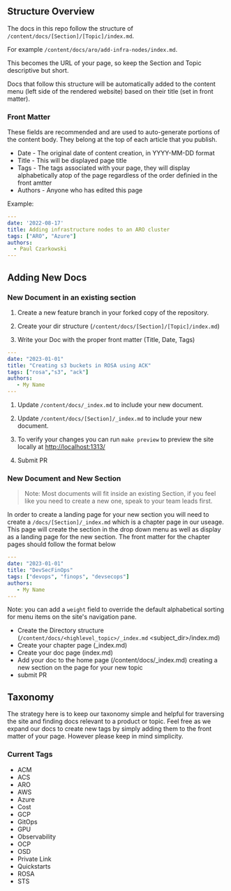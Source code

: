 ## Structure Overview

The docs in this repo follow the structure of `/content/docs/[Section]/[Topic]/index.md`.

For example `/content/docs/aro/add-infra-nodes/index.md`.

This becomes the URL of your page, so keep the Section and Topic descriptive but short.

Docs that follow this structure will be automatically added to the content menu (left side of the rendered website) based on their title (set in front matter).

### Front Matter

These fields are recommended and are used to auto-generate portions of the content body.  They belong at the 
top of each article that you publish.

* Date - The original date of content creation, in YYYY-MM-DD format
* Title - This will be displayed page title
* Tags - The tags associated with your page, they will display alphabetically atop of the page regardless of the order definied in the front amtter
* Authors - Anyone who has edited this page

Example:

```yaml
---
date: '2022-08-17'
title: Adding infrastructure nodes to an ARO cluster
tags: ["ARO", "Azure"]
authors:
  - Paul Czarkowski
---
```

## Adding New Docs

### New Document in an existing section

1. Create a new feature branch in your forked copy of the repository.

1. Create your dir structure (`/content/docs/[Section]/[Topic]/index.md`)

1. Write your Doc with the proper front matter (Title, Date, Tags)

```yaml
---
date: "2023-01-01"
title: "Creating s3 buckets in ROSA using ACK"
tags: ["rosa","s3", "ack"]
authors:
   - My Name
---
```

1. Update `/content/docs/_index.md` to include your new document.

1. Update `/content/docs/[Section]/_index.md` to include your new document.

1. To verify your changes you can run `make preview` to preview the site locally at [http://localhost:1313/](http://localhost:1313/)

1. Submit PR


### New Document and New Section

> Note: Most documents will fit inside an existing Section, if you feel like you need to create a new one, speak to your team leads first.

In order to create a landing page for your new section you will need to create a `/docs/[Section]/_index.md` which is a chapter page in our useage. This page will create the section in the drop down menu as well as display as a landing page for the new section. The front matter for the chapter pages should follow the format below

```yaml
---
date: "2023-01-01"
title: "DevSecFinOps"
tags: ["devops", "finops", "devsecops"]
authors:
   - My Name
---
```

Note: you can add a `weight` field to override the default alphabetical sorting for menu items on the site's navigation pane.

* Create the Directory structure (`/content/docs/<highlevel_topic>/_index.md`
                                                                <subject_dir>/index.md)
* Create your chapter page (_index.md)
* Create your doc page (index.md)
* Add your doc to the home page (/content/docs/_index.md) creating a new section on the page for your new topic
* submit PR

## Taxonomy

The strategy here is to keep our taxonomy simple and helpful for traversing the site and finding docs relevant to a product or topic. Feel free as we expand our docs to create new tags by simply adding them to the front matter of your page. However please keep in mind simplicity.

### Current Tags
* ACM
* ACS
* ARO
* AWS
* Azure
* Cost
* GCP
* GitOps
* GPU
* Observability
* OCP
* OSD
* Private Link
* Quickstarts
* ROSA
* STS
